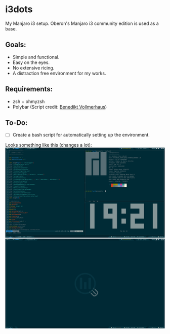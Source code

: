 # i3dots
My Manjaro i3 setup. Oberon's Manjaro i3 community edition is used as a base.

## Goals:
+ Simple and functional.
+ Easy on the eyes.
+ No extensive ricing.
+ A distraction free environment for my works.

## Requirements:
+ zsh + ohmyzsh
+ Polybar (Script credit: [Benedikt Vollmerhaus](https://gitlab.com/BVollmerhaus/dotfiles "Dotfiles"))

## To-Do:
- [ ] Create a bash script for automatically setting up the environment.

Looks something like this (changes a lot):
![Normal](scr1.png)
![Scrot](scr2.png)
